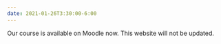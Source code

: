 ```yaml
---
date: 2021-01-26T3:30:00-6:00
---
```

Our course is available on Moodle now. This website will not be updated.